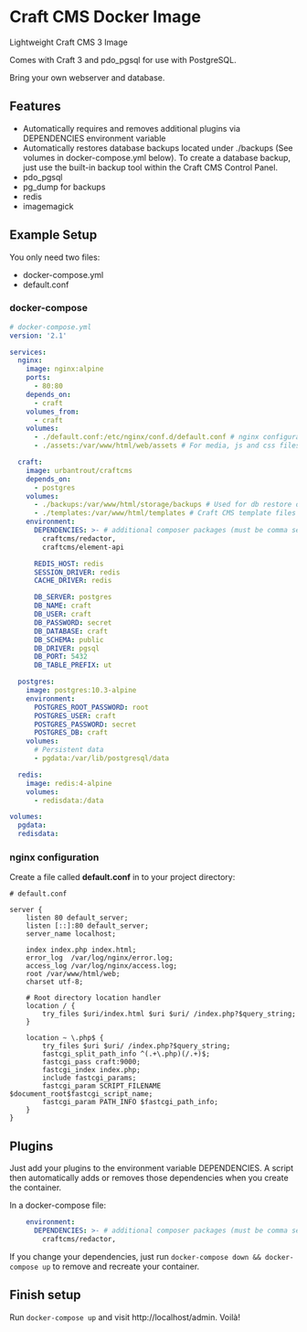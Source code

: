 # Craft CMS Docker Image

Lightweight Craft CMS 3 Image

Comes with Craft 3 and pdo_pgsql for use with PostgreSQL.

Bring your own webserver and database.

## Features

* Automatically requires and removes additional plugins via DEPENDENCIES environment variable
* Automatically restores database backups located under ./backups (See volumes in docker-compose.yml below). To create a database backup, just use the built-in backup tool within the Craft CMS Control Panel.
* pdo_pgsql
* pg_dump for backups
* redis
* imagemagick

## Example Setup

You only need two files:

* docker-compose.yml
* default.conf

### docker-compose

```yml
# docker-compose.yml
version: '2.1'

services:
  nginx:
    image: nginx:alpine
    ports:
      - 80:80
    depends_on:
      - craft
    volumes_from:
      - craft
    volumes:
      - ./default.conf:/etc/nginx/conf.d/default.conf # nginx configuration (see below)
      - ./assets:/var/www/html/web/assets # For media, js and css files

  craft:
    image: urbantrout/craftcms
    depends_on:
      - postgres
    volumes:
      - ./backups:/var/www/html/storage/backups # Used for db restore on start.
      - ./templates:/var/www/html/templates # Craft CMS template files
    environment:
      DEPENDENCIES: >- # additional composer packages (must be comma separated)
        craftcms/redactor,
        craftcms/element-api

      REDIS_HOST: redis
      SESSION_DRIVER: redis
      CACHE_DRIVER: redis

      DB_SERVER: postgres
      DB_NAME: craft
      DB_USER: craft
      DB_PASSWORD: secret
      DB_DATABASE: craft
      DB_SCHEMA: public
      DB_DRIVER: pgsql
      DB_PORT: 5432
      DB_TABLE_PREFIX: ut

  postgres:
    image: postgres:10.3-alpine
    environment:
      POSTGRES_ROOT_PASSWORD: root
      POSTGRES_USER: craft
      POSTGRES_PASSWORD: secret
      POSTGRES_DB: craft
    volumes:
      # Persistent data
      - pgdata:/var/lib/postgresql/data

  redis:
    image: redis:4-alpine
    volumes:
      - redisdata:/data

volumes:
  pgdata:
  redisdata:
```

### nginx configuration

Create a file called **default.conf** in to your project directory:

```nginx
# default.conf

server {
    listen 80 default_server;
    listen [::]:80 default_server;
    server_name localhost;

    index index.php index.html;
    error_log  /var/log/nginx/error.log;
    access_log /var/log/nginx/access.log;
    root /var/www/html/web;
    charset utf-8;

    # Root directory location handler
    location / {
        try_files $uri/index.html $uri $uri/ /index.php?$query_string;
    }

    location ~ \.php$ {
        try_files $uri $uri/ /index.php?$query_string;
        fastcgi_split_path_info ^(.+\.php)(/.+)$;
        fastcgi_pass craft:9000;
        fastcgi_index index.php;
        include fastcgi_params;
        fastcgi_param SCRIPT_FILENAME $document_root$fastcgi_script_name;
        fastcgi_param PATH_INFO $fastcgi_path_info;
    }
}
```

## Plugins

Just add your plugins to the environment variable DEPENDENCIES. A script then automatically adds or removes those dependencies when you create the container.

In a docker-compose file:

```yaml
    environment:
      DEPENDENCIES: >- # additional composer packages (must be comma separated)
        craftcms/redactor,
```

If you change your dependencies, just run `docker-compose down && docker-compose up` to remove and recreate your container.

## Finish setup

Run `docker-compose up` and visit http://localhost/admin. Voilà!
